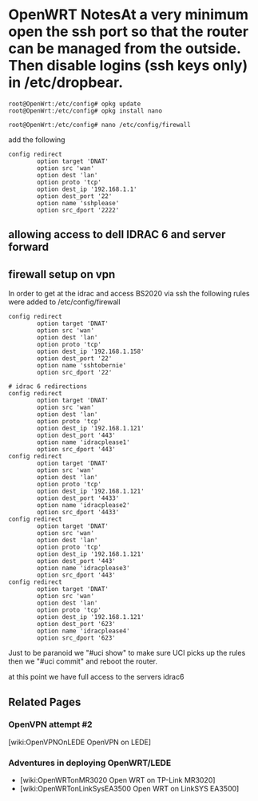 # OpenWRT NotesAt a very minimum open the ssh port so that the router can be managed from the outside. Then disable logins (ssh keys only) in /etc/dropbear.
	
	root@OpenWrt:/etc/config# opkg update
	root@OpenWrt:/etc/config# opkg install nano
	
	root@OpenWrt:/etc/config# nano /etc/config/firewall
	
add the following
	
	
	config redirect
	        option target 'DNAT'
	        option src 'wan'
	        option dest 'lan'
	        option proto 'tcp'
	        option dest_ip '192.168.1.1'
	        option dest_port '22'
	        option name 'sshplease'
	        option src_dport '2222'
	
## allowing access to dell IDRAC 6 and server forward

## firewall setup on vpn
In order to get at the idrac and access BS2020 via ssh the following rules were added to /etc/config/firewall 
	
	config redirect
	        option target 'DNAT'
	        option src 'wan'
	        option dest 'lan'
	        option proto 'tcp'
	        option dest_ip '192.168.1.158'
	        option dest_port '22'
	        option name 'sshtobernie'
	        option src_dport '22'
	
	# idrac 6 redirections
	config redirect
	        option target 'DNAT'
	        option src 'wan'
	        option dest 'lan'
	        option proto 'tcp'
	        option dest_ip '192.168.1.121'
	        option dest_port '443'
	        option name 'idracplease1'
	        option src_dport '443'
	config redirect
	        option target 'DNAT'
	        option src 'wan'
	        option dest 'lan'
	        option proto 'tcp'
	        option dest_ip '192.168.1.121'
	        option dest_port '4433'
	        option name 'idracplease2'
	        option src_dport '4433'
	config redirect
	        option target 'DNAT'
	        option src 'wan'
	        option dest 'lan'
	        option proto 'tcp'
	        option dest_ip '192.168.1.121'
	        option dest_port '443'
	        option name 'idracplease3'
	        option src_dport '443'
	config redirect
	        option target 'DNAT'
	        option src 'wan'
	        option dest 'lan'
	        option proto 'tcp'
	        option dest_ip '192.168.1.121'
	        option dest_port '623'
	        option name 'idracplease4'
	        option src_dport '623'
	
Just to be paranoid we "#uci show" to make sure UCI picks up the rules then we "#uci commit" and reboot the router.

at this point we have full access to the servers idrac6
## Related Pages
### OpenVPN attempt #2
[wiki:OpenVPNOnLEDE OpenVPN on LEDE]
### Adventures in deploying OpenWRT/LEDE
* [wiki:OpenWRTonMR3020 Open WRT on TP-Link MR3020]
* [wiki:OpenWRTonLinkSysEA3500 Open WRT on LinkSYS EA3500]
